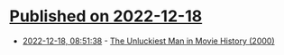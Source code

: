 # [Published on 2022-12-18](index.md)

* [2022-12-18, 08:51:38](https://news.ycombinator.com/item?id=34036059) - [The Unluckiest Man in Movie History (2000)](https://slate.com/news-and-politics/2000/06/the-unluckiest-man-in-movie-history.html)

